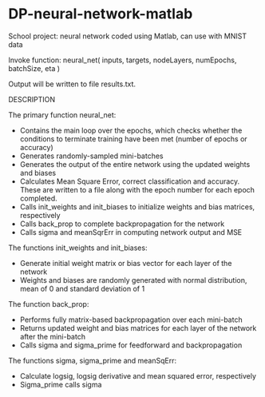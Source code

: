 # DP-neural-network-matlab
School project: neural network coded using Matlab, can use with MNIST data

Invoke function: neural_net( inputs, targets, nodeLayers, numEpochs, batchSize, eta )

Output will be written to file results.txt.


DESCRIPTION

The primary function neural_net:
- Contains the main loop over the epochs, which checks whether the conditions to terminate training have been met (number of epochs or accuracy)
- Generates randomly-sampled mini-batches
- Generates the output of the entire network using the updated weights and biases
- Calculates Mean Square Error, correct classification and accuracy. These are written to a file along with the epoch number for each epoch completed.
- Calls init_weights and init_biases to initialize weights and bias matrices, respectively
- Calls back_prop to complete backpropagation for the network
- Calls sigma and meanSqrErr in computing network output and MSE

The functions init_weights and init_biases:
- Generate initial weight matrix or bias vector for each layer of the network
- Weights and biases are randomly generated with normal distribution, mean of 0 and standard deviation of 1

The function back_prop:
- Performs fully matrix-based backpropagation over each mini-batch
- Returns updated weight and bias matrices for each layer of the network after the mini-batch
- Calls sigma and sigma_prime for feedforward and backpropagation

The functions sigma, sigma_prime and meanSqErr:
- Calculate logsig, logsig derivative and mean squared error, respectively
- Sigma_prime calls sigma
